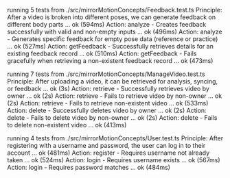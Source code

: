 running 5 tests from ./src/mirrorMotionConcepts/Feedback.test.ts
Principle: After a video is broken into different poses, we can generate feedback on different body parts ... ok (594ms)
Action: analyze - Creates feedback successfully with valid and non-empty inputs ... ok (496ms)
Action: analyze - Generates specific feedback for empty pose data (reference or practice) ... ok (527ms)
Action: getFeedback - Successfully retrieves details for an existing feedback record ... ok (510ms)
Action: getFeedback - Fails gracefully when retrieving a non-existent feedback record ... ok (473ms)

running 7 tests from ./src/mirrorMotionConcepts/ManageVideo.test.ts
Principle: After uploading a video, it can be retrieved for analysis, syncing, or feedback ... ok (3s)
Action: retrieve - Successfully retrieves video by owner ... ok (2s)
Action: retrieve - Fails to retrieve video by non-owner ... ok (2s)
Action: retrieve - Fails to retrieve non-existent video ... ok (533ms)
Action: delete - Successfully deletes video by owner ... ok (2s)
Action: delete - Fails to delete video by non-owner ... ok (2s)
Action: delete - Fails to delete non-existent video ... ok (413ms)

running 4 tests from ./src/mirrorMotionConcepts/User.test.ts
Principle: After registering with a username and password, the user can log in to their account ... ok (481ms)
Action: register - Requires username not already taken ... ok (524ms)
Action: login - Requires username exists ... ok (567ms)
Action: login - Requires password matches ... ok (484ms)